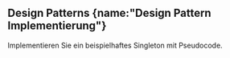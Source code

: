 ## Design Patterns {name:"Design Pattern Implementierung"}
<p>Implementieren Sie ein beispielhaftes Singleton mit Pseudocode.</p>
